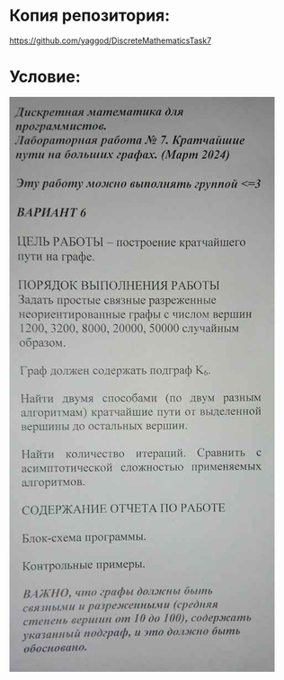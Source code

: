 # Копия репозитория:

https://github.com/yaggod/DiscreteMathematicsTask7

# Условие:

![Image](./task.jpg "Условие")
